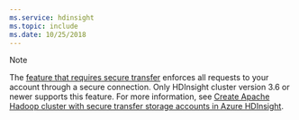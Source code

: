 ```yaml
---
ms.service: hdinsight
ms.topic: include
ms.date: 10/25/2018
---
```

> [!NOTE]
> The [feature that requires secure transfer](../../../articles/storage/common/storage-require-secure-transfer.md) enforces all requests to your account through a secure connection. Only HDInsight cluster version 3.6 or newer supports this feature. For more information, see [Create Apache Hadoop cluster with secure transfer storage accounts in Azure HDInsight](../hdinsight-hadoop-create-linux-clusters-with-secure-transfer-storage.md).